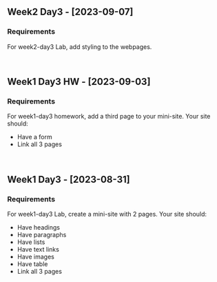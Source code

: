 ## Week2 Day3 - [2023-09-07]
### Requirements
For week2-day3 Lab, add styling to the webpages.

<br>

## Week1 Day3 HW - [2023-09-03]
### Requirements
For week1-day3 homework, add a third page to your mini-site. Your site should:
- Have a form
- Link all 3 pages

<br>

## Week1 Day3 - [2023-08-31]
### Requirements
For week1-day3 Lab, create a mini-site with 2 pages. Your site should:
- Have headings
- Have paragraphs
- Have lists
- Have text links
- Have images
- Have table
- Link all 3 pages
